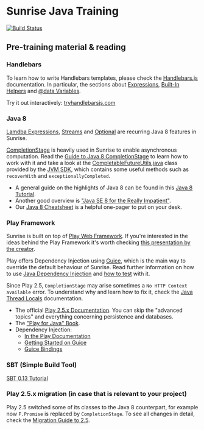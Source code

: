 # Sunrise Java Training

[![Build Status](https://travis-ci.org/commercetools/commercetools-sunrise-java.svg?branch=master)](https://travis-ci.org/commercetools/commercetools-sunrise-java)

## Pre-training material & reading

### Handlebars

To learn how to write Handlebars templates, please check the [Handlebars.js](http://handlebarsjs.com/) documentation. In particular, the sections about [Expressions](http://handlebarsjs.com/expressions.html), [Built-In Helpers](http://handlebarsjs.com/builtin_helpers.html) and [@data Variables](http://handlebarsjs.com/reference.html#data).

Try it out interactively: [tryhandlebarsjs.com](http://tryhandlebarsjs.com/)

### Java 8

[Lamdba Expressions](https://docs.oracle.com/javase/tutorial/java/javaOO/lambdaexpressions.html), [Streams](https://docs.oracle.com/javase/8/docs/api/java/util/stream/package-summary.html) and [Optional](https://docs.oracle.com/javase/8/docs/api/java/util/Optional.html) are recurring Java 8 features in Sunrise.

[CompletionStage](https://docs.oracle.com/javase/8/docs/api/java/util/concurrent/CompletionStage.html) is heavily used in Sunrise to enable asynchronous computation. Read the [Guide to Java 8 CompletionStage](http://www.nurkiewicz.com/2013/05/java-8-definitive-guide-to.html) to learn how to work with it and take a look at the [CompletableFutureUtils.java](http://commercetools.github.io/commercetools-jvm-sdk/apidocs/io/sphere/sdk/utils/CompletableFutureUtils.html) class provided by the [JVM SDK](https://github.com/commercetools/commercetools-jvm-sdk), which contains some useful methods such as `recoverWith` and `exceptionallyCompleted`.

* A general guide on the highlights of Java 8 can be found in this [Java 8 Tutorial](http://winterbe.com/posts/2014/03/16/java-8-tutorial/).
* Another good overview is ["Java SE 8 for the Really Impatient"](http://www.horstmann.com/java8/index.html).
* Our [Java 8 Cheatsheet](https://we.tl/lmnvCPmqTT) is a helpful one-pager to put on your desk.

### Play Framework

Sunrise is built on top of [Play Web Framework](https://www.playframework.com/). If you're interested in the ideas behind the Play Framework it's worth checking [this presentation by the creator](http://www.slideshare.net/jboner/going-reactive-eventdriven-scalable-resilient-systems).

Play offers Dependency Injection using [Guice](https://github.com/google/guice), which is the main way to override the default behaviour of Sunrise. Read further information on how to use [Java Dependency Injection](https://www.playframework.com/documentation/2.5.x/JavaDependencyInjection) and [how to test](https://www.playframework.com/documentation/2.5.x/JavaFunctionalTest#Injecting-tests) with it.

Since Play 2.5, `CompletionStage` may arise sometimes a `No HTTP Context available` error. To understand why and learn how to fix it, check the [Java Thread Locals](https://www.playframework.com/documentation/2.5.x/ThreadPools#Java-thread-locals) documentation.

* The official [Play 2.5.x Documentation](https://www.playframework.com/documentation/2.5.x/Home). You can skip the "advanced topics" and everything concerning persistence and databases.
* The ["Play for Java" Book](http://www.manning.com/leroux/).
* Dependency Injection:
  * [In the Play Documentation](https://www.playframework.com/documentation/2.5.x/JavaDependencyInjection) 
  * [Getting Started on Guice](https://github.com/google/guice/wiki/GettingStarted) 
  * [Guice Bindings](https://github.com/google/guice/wiki/Bindings)

### SBT (Simple Build Tool)

[SBT 0.13 Tutorial](http://www.scala-sbt.org/0.13/tutorial/index.html)

### Play 2.5.x migration (in case that is relevant to your project) 

Play 2.5 switched some of its classes to the Java 8 counterpart, for example now `F.Promise` is replaced by `CompletionStage`. To see all changes in detail, check the [Migration Guide to 2.5](https://www.playframework.com/documentation/2.5.x/JavaMigration25).
